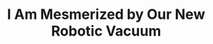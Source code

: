 ---
categories:
- watercooler
- help
external_url: https://dev.to/deciduously/i-am-mesmerized-by-our-new-robotic-vacuum-10pc
shared: true
slug: i-am-mesmerized-by-our-new-robot
time: 2019-07-21 16:43:14
title: I Am Mesmerized by Our New Robotic Vacuum
toread: true
---